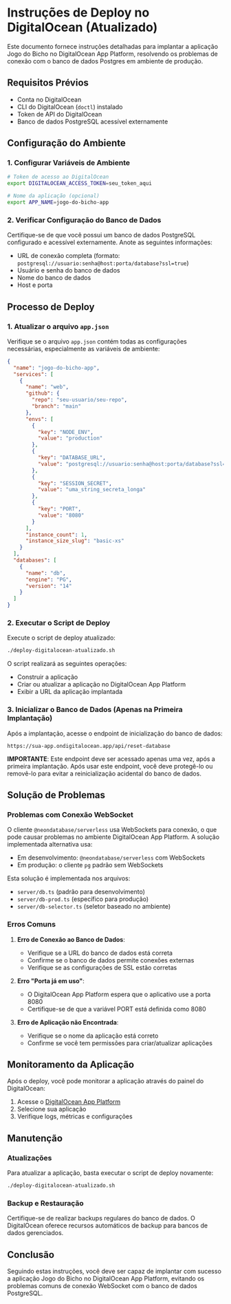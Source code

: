 # Instruções de Deploy no DigitalOcean (Atualizado)

Este documento fornece instruções detalhadas para implantar a aplicação Jogo do Bicho no DigitalOcean App Platform, resolvendo os problemas de conexão com o banco de dados Postgres em ambiente de produção.

## Requisitos Prévios

- Conta no DigitalOcean
- CLI do DigitalOcean (`doctl`) instalado
- Token de API do DigitalOcean
- Banco de dados PostgreSQL acessível externamente

## Configuração do Ambiente

### 1. Configurar Variáveis de Ambiente

```bash
# Token de acesso ao DigitalOcean
export DIGITALOCEAN_ACCESS_TOKEN=seu_token_aqui

# Nome da aplicação (opcional)
export APP_NAME=jogo-do-bicho-app
```

### 2. Verificar Configuração do Banco de Dados

Certifique-se de que você possui um banco de dados PostgreSQL configurado e acessível externamente. Anote as seguintes informações:

- URL de conexão completa (formato: `postgresql://usuario:senha@host:porta/database?ssl=true`)
- Usuário e senha do banco de dados
- Nome do banco de dados
- Host e porta

## Processo de Deploy

### 1. Atualizar o arquivo `app.json`

Verifique se o arquivo `app.json` contém todas as configurações necessárias, especialmente as variáveis de ambiente:

```json
{
  "name": "jogo-do-bicho-app",
  "services": [
    {
      "name": "web",
      "github": {
        "repo": "seu-usuario/seu-repo",
        "branch": "main"
      },
      "envs": [
        {
          "key": "NODE_ENV",
          "value": "production"
        },
        {
          "key": "DATABASE_URL",
          "value": "postgresql://usuario:senha@host:porta/database?ssl=true"
        },
        {
          "key": "SESSION_SECRET",
          "value": "uma_string_secreta_longa"
        },
        {
          "key": "PORT",
          "value": "8080"
        }
      ],
      "instance_count": 1,
      "instance_size_slug": "basic-xs"
    }
  ],
  "databases": [
    {
      "name": "db",
      "engine": "PG",
      "version": "14"
    }
  ]
}
```

### 2. Executar o Script de Deploy

Execute o script de deploy atualizado:

```bash
./deploy-digitalocean-atualizado.sh
```

O script realizará as seguintes operações:
- Construir a aplicação
- Criar ou atualizar a aplicação no DigitalOcean App Platform
- Exibir a URL da aplicação implantada

### 3. Inicializar o Banco de Dados (Apenas na Primeira Implantação)

Após a implantação, acesse o endpoint de inicialização do banco de dados:

```
https://sua-app.ondigitalocean.app/api/reset-database
```

**IMPORTANTE**: Este endpoint deve ser acessado apenas uma vez, após a primeira implantação. Após usar este endpoint, você deve protegê-lo ou removê-lo para evitar a reinicialização acidental do banco de dados.

## Solução de Problemas

### Problemas com Conexão WebSocket

O cliente `@neondatabase/serverless` usa WebSockets para conexão, o que pode causar problemas no ambiente DigitalOcean App Platform. A solução implementada alternativa usa:

- Em desenvolvimento: `@neondatabase/serverless` com WebSockets
- Em produção: o cliente `pg` padrão sem WebSockets

Esta solução é implementada nos arquivos:
- `server/db.ts` (padrão para desenvolvimento)
- `server/db-prod.ts` (específico para produção)
- `server/db-selector.ts` (seletor baseado no ambiente)

### Erros Comuns

1. **Erro de Conexão ao Banco de Dados**:
   - Verifique se a URL do banco de dados está correta
   - Confirme se o banco de dados permite conexões externas
   - Verifique se as configurações de SSL estão corretas

2. **Erro "Porta já em uso"**:
   - O DigitalOcean App Platform espera que o aplicativo use a porta 8080
   - Certifique-se de que a variável PORT está definida como 8080

3. **Erro de Aplicação não Encontrada**:
   - Verifique se o nome da aplicação está correto
   - Confirme se você tem permissões para criar/atualizar aplicações

## Monitoramento da Aplicação

Após o deploy, você pode monitorar a aplicação através do painel do DigitalOcean:

1. Acesse o [DigitalOcean App Platform](https://cloud.digitalocean.com/apps)
2. Selecione sua aplicação
3. Verifique logs, métricas e configurações

## Manutenção

### Atualizações

Para atualizar a aplicação, basta executar o script de deploy novamente:

```bash
./deploy-digitalocean-atualizado.sh
```

### Backup e Restauração

Certifique-se de realizar backups regulares do banco de dados. O DigitalOcean oferece recursos automáticos de backup para bancos de dados gerenciados.

## Conclusão

Seguindo estas instruções, você deve ser capaz de implantar com sucesso a aplicação Jogo do Bicho no DigitalOcean App Platform, evitando os problemas comuns de conexão WebSocket com o banco de dados PostgreSQL.